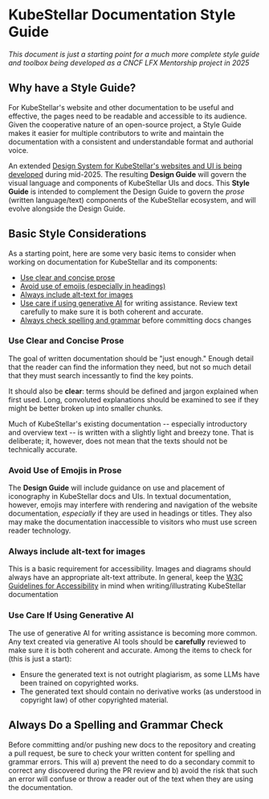 # KubeStellar Documentation Style Guide

_This document is just a starting point for a much more complete style guide and toolbox being developed as a CNCF LFX Mentorship project in 2025_

## Why have a Style Guide?

For KubeStellar's website and other documentation to be useful and effective, the pages need to be readable and accessible to its audience. Given the cooperative nature of an open-source project, a Style Guide makes it easier for multiple contributors to write and maintain the documentation with a consistent and understandable format and authorial voice.

An extended [Design System for KubeStellar's websites and UI is being developed](https://github.com/kubestellar/ui/blob/dev/docs/design-progress.md) during mid-2025. The resulting **Design Guide** will govern the visual language and components of KubeStellar UIs and docs.
This **Style Guide** is intended to complement the Design Guide to govern the _prose_ (written language/text) components of the KubeStellar ecosystem, and will evolve alongside the Design Guide.

## Basic Style Considerations

As a starting point, here are some very basic items to consider when working on documentation for KubeStellar and its components:

-  [Use clear and concise prose](#use-clear-and-concise-prose)
-  [Avoid use of emojis (especially in headings)](#avoid-use-of-emojis-in-prose)
-  [Always include alt-text for images](#always-include-alt-text-for-images)
-  [Use care if using generative AI](#use-care-if-using-generative-ai) for writing assistance. Review text carefully to make sure it is both coherent and accurate.
-  [Always check spelling and grammar](#always-do-a-spelling-and-grammar-check) before committing docs changes

### Use Clear and Concise Prose

The goal of written documentation should be "just enough." Enough detail that the reader can find the information they need, but not so much detail that they must search incessantly to find the key points.

It should also be **clear**: terms should be defined and jargon explained when first used. Long, convoluted explanations should be examined to see if they might be better broken up into smaller chunks.

Much of KubeStellar's existing documentation -- especially introductory and overview text -- is written with a slightly light and breezy tone. That is deliberate; it, however, does not mean that the texts should not be technically accurate.

### Avoid Use of Emojis in Prose

The **Design Guide** will include guidance on use and placement of iconography in KubeStellar docs and UIs.
In textual documentation, however, emojis may interfere with rendering and navigation of the website documentation, _especially_ if they are used in headings or titles. They also may make the documentation inaccessible to visitors who must use screen reader technology.

### Always include alt-text for images

This is a basic requirement for accessibility. Images and diagrams should always have an appropriate alt-text attribute. In general, keep the [W3C Guidelines for Accessibility](https://www.w3.org/TR/WCAG21/) in mind when writing/illustrating KubeStellar documentation 

### Use Care If Using Generative AI

The use of generative AI for writing assistance is becoming more common. Any text created via generative AI tools should be **carefully** reviewed to make sure it is both coherent and accurate. Among the items to check for (this is just a start): 

- Ensure the generated text is not outright plagiarism, as some LLMs have been trained on copyrighted works.
- The generated text should contain no derivative works (as understood in copyright law) of other copyrighted material.

## Always Do a Spelling and Grammar Check

Before committing and/or pushing new docs to the repository and creating a pull request, be sure to check your written content for spelling and grammar errors. This will a) prevent the need to do a secondary commit to correct any discovered during the PR review and b) avoid the risk that such an error will confuse or throw a reader out of the text when they are using the documentation.